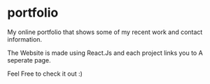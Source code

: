 # portfolio
My online portfolio that shows some of my recent work and contact information.

The Website is made using React.Js and each project links you to A seperate page.

Feel Free to check it out :)
